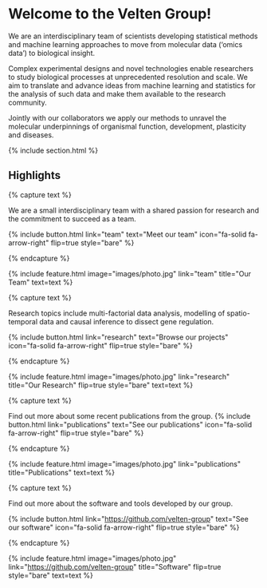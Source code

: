 ---
---

# Welcome to the Velten Group!

We are an interdisciplinary team of scientists developing statistical methods and machine learning approaches to move from molecular data (‘omics data’) to biological insight.

Complex experimental designs and novel technologies enable researchers to study biological processes at unprecedented resolution and scale. We aim to translate and advance ideas from machine learning and statistics for the analysis of such data and make them available to the research community. 

Jointly with our collaborators we apply our methods to unravel the molecular underpinnings of organismal function, development, plasticity and diseases.

{% include section.html %}

## Highlights

{% capture text %}

We are a small interdisciplinary team with a shared passion for research and the commitment to succeed as a team.

{%
  include button.html
  link="team"
  text="Meet our team"
  icon="fa-solid fa-arrow-right"
  flip=true
  style="bare"
%}

{% endcapture %}

{%
  include feature.html
  image="images/photo.jpg"
  link="team"
  title="Our Team"
  text=text
%}


{% capture text %}

Research topics include multi-factorial data analysis, modelling of spatio-temporal data and causal inference to dissect gene regulation. 

{%
  include button.html
  link="research"
  text="Browse our projects"
  icon="fa-solid fa-arrow-right"
  flip=true
  style="bare"
%}

{% endcapture %}

{%
  include feature.html
  image="images/photo.jpg"
  link="research"
  title="Our Research"
  flip=true
  style="bare"
  text=text
%}

{% capture text %}

Find out more about some recent publications from the group.
{%
  include button.html
  link="publications"
  text="See our publications"
  icon="fa-solid fa-arrow-right"
  flip=true
  style="bare"
%}

{% endcapture %}

{%
  include feature.html
  image="images/photo.jpg"
  link="publications"
  title="Publications"
  text=text
%}

{% capture text %}

Find out more about the software and tools developed by our group.

{%
  include button.html
  link="https://github.com/velten-group"
  text="See our software"
  icon="fa-solid fa-arrow-right"
  flip=true
  style="bare"
%}

{% endcapture %}

{%
  include feature.html
  image="images/photo.jpg"
  link="https://github.com/velten-group"
  title="Software"
  flip=true
  style="bare"
  text=text
%}
